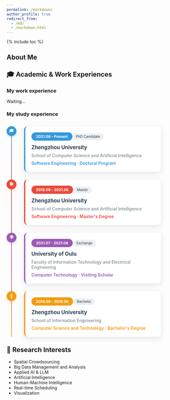 ```yaml
---
permalink: /markdown/
author_profile: true
redirect_from: 
  - /md/
  - /markdown.html
---
```


{% include toc %}

## About Me

## 🎓 Academic & Work Experiences

### My work experience

Waiting...

### My study experience

<div class="hybrid-timeline" style="position: relative; margin: 30px 0;">

<!-- 时间轴连接线 -->
<div style="position: absolute; left: 15px; top: 0; bottom: 0; width: 2px; background: linear-gradient(to bottom, #3498db, #e74c3c, #9b59b6, #f39c12); z-index: 1;"></div>

<div style="position: relative; z-index: 2; margin-bottom: 25px;">
<div style="display: flex; align-items: flex-start;">
<!-- 时间轴节点 -->
<div style="position: relative; margin-right: 25px; flex-shrink: 0;">
<div style="width: 32px; height: 32px; background: #3498db; border-radius: 50%; display: flex; align-items: center; justify-content: center; color: white; font-weight: bold; font-size: 0.9em; box-shadow: 0 3px 10px rgba(52, 152, 219, 0.3);">🎓</div>
</div>
<!-- 卡片内容 -->
<div style="flex: 1; background: white; padding: 20px; border-radius: 12px; box-shadow: 0 5px 20px rgba(0,0,0,0.1); border-left: 4px solid #3498db;">
<div style="display: flex; justify-content: between; align-items: center; margin-bottom: 12px;">
<span style="background: #3498db; color: white; padding: 6px 15px; border-radius: 20px; font-size: 0.85em; font-weight: bold;">2021.09 - Present</span>
<span style="background: #ecf0f1; color: #2c3e50; padding: 4px 12px; border-radius: 15px; font-size: 0.8em;">PhD Candidate</span>
</div>
<h4 style="margin: 0 0 8px 0; color: #2c3e50; font-size: 1.2em;">Zhengzhou University</h4>
<div style="color: #7f8c8d; margin-bottom: 8px; font-weight: 500;">School of Computer Science and Artificial Intelligence</div>
<div style="color: #3498db; font-weight: 600;">Software Engineering · Doctoral Program</div>
</div>
</div>
</div>

<div style="position: relative; z-index: 2; margin-bottom: 25px;">
<div style="display: flex; align-items: flex-start;">
<div style="position: relative; margin-right: 25px; flex-shrink: 0;">
<div style="width: 32px; height: 32px; background: #e74c3c; border-radius: 50%; display: flex; align-items: center; justify-content: center; color: white; font-weight: bold; font-size: 0.9em; box-shadow: 0 3px 10px rgba(231, 76, 60, 0.3);">📚</div>
</div>
<div style="flex: 1; background: white; padding: 20px; border-radius: 12px; box-shadow: 0 5px 20px rgba(0,0,0,0.1); border-left: 4px solid #e74c3c;">
<div style="display: flex; justify-content: between; align-items: center; margin-bottom: 12px;">
<span style="background: #e74c3c; color: white; padding: 6px 15px; border-radius: 20px; font-size: 0.85em; font-weight: bold;">2018.09 - 2021.06</span>
<span style="background: #ecf0f1; color: #2c3e50; padding: 4px 12px; border-radius: 15px; font-size: 0.8em;">Master</span>
</div>
<h4 style="margin: 0 0 8px 0; color: #2c3e50; font-size: 1.2em;">Zhengzhou University</h4>
<div style="color: #7f8c8d; margin-bottom: 8px; font-weight: 500;">School of Computer Science and Artificial Intelligence</div>
<div style="color: #e74c3c; font-weight: 600;">Software Engineering · Master's Degree</div>
</div>
</div>
</div>

<div style="position: relative; z-index: 2; margin-bottom: 25px;">
<div style="display: flex; align-items: flex-start;">
<div style="position: relative; margin-right: 25px; flex-shrink: 0;">
<div style="width: 32px; height: 32px; background: #9b59b6; border-radius: 50%; display: flex; align-items: center; justify-content: center; color: white; font-weight: bold; font-size: 0.9em; box-shadow: 0 3px 10px rgba(155, 89, 182, 0.3);">🌍</div>
</div>
<div style="flex: 1; background: white; padding: 20px; border-radius: 12px; box-shadow: 0 5px 20px rgba(0,0,0,0.1); border-left: 4px solid #9b59b6;">
<div style="display: flex; justify-content: between; align-items: center; margin-bottom: 12px;">
<span style="background: #9b59b6; color: white; padding: 6px 15px; border-radius: 20px; font-size: 0.85em; font-weight: bold;">2021.07 - 2021.08</span>
<span style="background: #ecf0f1; color: #2c3e50; padding: 4px 12px; border-radius: 15px; font-size: 0.8em;">Exchange</span>
</div>
<h4 style="margin: 0 0 8px 0; color: #2c3e50; font-size: 1.2em;">University of Oulu</h4>
<div style="color: #7f8c8d; margin-bottom: 8px; font-weight: 500;">Faculty of Information Technology and Electrical Engineering</div>
<div style="color: #9b59b6; font-weight: 600;">Computer Technology · Visiting Scholar</div>
</div>
</div>
</div>

<div style="position: relative; z-index: 2;">
<div style="display: flex; align-items: flex-start;">
<div style="position: relative; margin-right: 25px; flex-shrink: 0;">
<div style="width: 32px; height: 32px; background: #f39c12; border-radius: 50%; display: flex; align-items: center; justify-content: center; color: white; font-weight: bold; font-size: 0.9em; box-shadow: 0 3px 10px rgba(243, 156, 18, 0.3);">📖</div>
</div>
<div style="flex: 1; background: white; padding: 20px; border-radius: 12px; box-shadow: 0 5px 20px rgba(0,0,0,0.1); border-left: 4px solid #f39c12;">
<div style="display: flex; justify-content: between; align-items: center; margin-bottom: 12px;">
<span style="background: #f39c12; color: white; padding: 6px 15px; border-radius: 20px; font-size: 0.85em; font-weight: bold;">2014.09 - 2018.06</span>
<span style="background: #ecf0f1; color: #2c3e50; padding: 4px 12px; border-radius: 15px; font-size: 0.8em;">Bachelor</span>
</div>
<h4 style="margin: 0 0 8px 0; color: #2c3e50; font-size: 1.2em;">Zhengzhou University</h4>
<div style="color: #7f8c8d; margin-bottom: 8px; font-weight: 500;">School of Information Engineering</div>
<div style="color: #f39c12; font-weight: 600;">Computer Science and Technology · Bachelor's Degree</div>
</div>
</div>
</div>

</div>

## 🔬 Research Interests

- Spatial Crowdsourcing
- Big Data Management and Analysis
- Applied AI & LLM
- Artificial Intelligence
- Human-Machine Intelligence
- Real-time Scheduling
- Visualization
